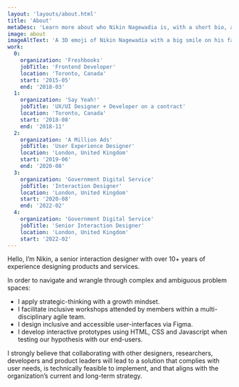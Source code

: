 ```yaml
---
layout: 'layouts/about.html'
title: 'About'
metaDesc: 'Learn more about who Nikin Nagewadia is, with a short bio, and list of his past work and education experiences.'
image: about
imageAltText: 'A 3D emoji of Nikin Nagewadia with a big smile on his face.'
work:
  0:
    organization: 'Freshbooks'
    jobTitle: 'Frontend Developer'
    location: 'Toronto, Canada'
    start: '2015-05'
    end: '2018-03'
  1:
    organization: 'Say Yeah!'
    jobTitle: 'UX/UI Designer + Developer on a contract'
    location: 'Toronto, Canada'
    start: '2018-08'
    end: '2018-11'
  2:
    organization: 'A Million Ads'
    jobTitle: 'User Experience Designer'
    location: 'London, United Kingdom'
    start: '2019-06'
    end: '2020-08'
  3:
    organization: 'Government Digital Service'
    jobTitle: 'Interaction Designer'
    location: 'London, United Kingdom'
    start: '2020-08'
    end: '2022-02'
  4:
    organization: 'Government Digital Service'
    jobTitle: 'Senior Interaction Designer'
    location: 'London, United Kingdom'
    start: '2022-02'
---
```

Hello, I’m Nikin, a senior interaction designer with over 10+ years of experience designing products and services.

<p class="list-lead-in">In order to navigate and wrangle through complex and ambiguous problem spaces:</p>

- I apply strategic-thinking with a growth mindset.
- I facilitate inclusive workshops attended by members within a 
multi-disciplinary agile team.
- I design inclusive and accessible user-interfaces via Figma.
- I develop interactive prototypes using HTML, CSS and Javascript when testing our hypothesis with our end-users.

I strongly believe that collaborating with other designers, researchers, developers and product leaders will lead to a solution that complies with user needs, is technically feasible to implement, and that aligns with the organization’s current and long-term strategy.
